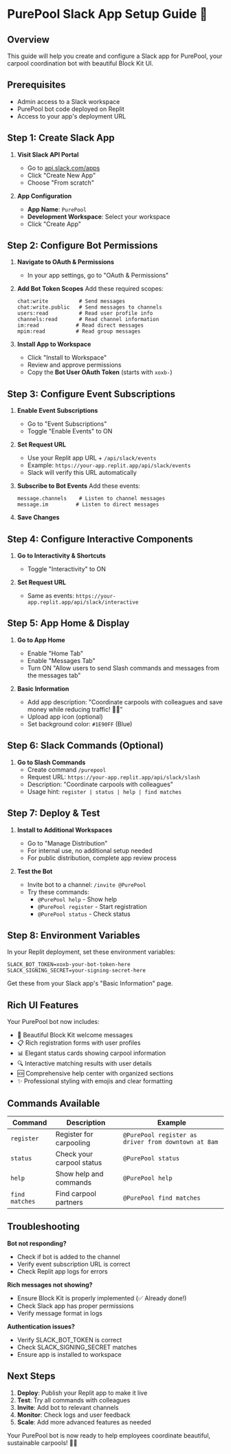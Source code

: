 # PurePool Slack App Setup Guide 🚗

## Overview
This guide will help you create and configure a Slack app for PurePool, your carpool coordination bot with beautiful Block Kit UI.

## Prerequisites
- Admin access to a Slack workspace
- PurePool bot code deployed on Replit
- Access to your app's deployment URL

## Step 1: Create Slack App

1. **Visit Slack API Portal**
   - Go to [api.slack.com/apps](https://api.slack.com/apps)
   - Click "Create New App"
   - Choose "From scratch"

2. **App Configuration**
   - **App Name**: `PurePool`
   - **Development Workspace**: Select your workspace
   - Click "Create App"

## Step 2: Configure Bot Permissions

1. **Navigate to OAuth & Permissions**
   - In your app settings, go to "OAuth & Permissions"

2. **Add Bot Token Scopes**
   Add these required scopes:
   ```
   chat:write          # Send messages
   chat:write.public   # Send messages to channels
   users:read          # Read user profile info
   channels:read       # Read channel information
   im:read            # Read direct messages
   mpim:read          # Read group messages
   ```

3. **Install App to Workspace**
   - Click "Install to Workspace"
   - Review and approve permissions
   - Copy the **Bot User OAuth Token** (starts with `xoxb-`)

## Step 3: Configure Event Subscriptions

1. **Enable Event Subscriptions**
   - Go to "Event Subscriptions"
   - Toggle "Enable Events" to ON

2. **Set Request URL**
   - Use your Replit app URL + `/api/slack/events`
   - Example: `https://your-app.replit.app/api/slack/events`
   - Slack will verify this URL automatically

3. **Subscribe to Bot Events**
   Add these events:
   ```
   message.channels    # Listen to channel messages
   message.im         # Listen to direct messages
   ```

4. **Save Changes**

## Step 4: Configure Interactive Components

1. **Go to Interactivity & Shortcuts**
   - Toggle "Interactivity" to ON
   
2. **Set Request URL**
   - Same as events: `https://your-app.replit.app/api/slack/interactive`

## Step 5: App Home & Display

1. **Go to App Home**
   - Enable "Home Tab"
   - Enable "Messages Tab"
   - Turn ON "Allow users to send Slash commands and messages from the messages tab"

2. **Basic Information**
   - Add app description: "Coordinate carpools with colleagues and save money while reducing traffic! 🚗🌱"
   - Upload app icon (optional)
   - Set background color: `#1E90FF` (Blue)

## Step 6: Slack Commands (Optional)

1. **Go to Slash Commands**
   - Create command `/purepool`
   - Request URL: `https://your-app.replit.app/api/slack/slash`
   - Description: "Coordinate carpools with colleagues"
   - Usage hint: `register | status | help | find matches`

## Step 7: Deploy & Test

1. **Install to Additional Workspaces**
   - Go to "Manage Distribution"
   - For internal use, no additional setup needed
   - For public distribution, complete app review process

2. **Test the Bot**
   - Invite bot to a channel: `/invite @PurePool`
   - Try these commands:
     - `@PurePool help` - Show help
     - `@PurePool register` - Start registration
     - `@PurePool status` - Check status

## Step 8: Environment Variables

In your Replit deployment, set these environment variables:

```
SLACK_BOT_TOKEN=xoxb-your-bot-token-here
SLACK_SIGNING_SECRET=your-signing-secret-here
```

Get these from your Slack app's "Basic Information" page.

## Rich UI Features

Your PurePool bot now includes:
- 🎨 Beautiful Block Kit welcome messages
- 📋 Rich registration forms with user profiles
- 📊 Elegant status cards showing carpool information
- 🔍 Interactive matching results with user details
- 🆘 Comprehensive help center with organized sections
- ✨ Professional styling with emojis and clear formatting

## Commands Available

| Command | Description | Example |
|---------|-------------|---------|
| `register` | Register for carpooling | `@PurePool register as driver from downtown at 8am` |
| `status` | Check your carpool status | `@PurePool status` |
| `help` | Show help and commands | `@PurePool help` |
| `find matches` | Find carpool partners | `@PurePool find matches` |

## Troubleshooting

**Bot not responding?**
- Check if bot is added to the channel
- Verify event subscription URL is correct
- Check Replit app logs for errors

**Rich messages not showing?**
- Ensure Block Kit is properly implemented (✅ Already done!)
- Check Slack app has proper permissions
- Verify message format in logs

**Authentication issues?**
- Verify SLACK_BOT_TOKEN is correct
- Check SLACK_SIGNING_SECRET matches
- Ensure app is installed to workspace

## Next Steps

1. **Deploy**: Publish your Replit app to make it live
2. **Test**: Try all commands with colleagues
3. **Invite**: Add bot to relevant channels
4. **Monitor**: Check logs and user feedback
5. **Scale**: Add more advanced features as needed

Your PurePool bot is now ready to help employees coordinate beautiful, sustainable carpools! 🚗✨